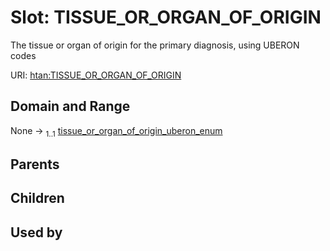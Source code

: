 
# Slot: TISSUE_OR_ORGAN_OF_ORIGIN

The tissue or organ of origin for the primary diagnosis, using UBERON codes

URI: [htan:TISSUE_OR_ORGAN_OF_ORIGIN](https://w3id.org/htan/TISSUE_OR_ORGAN_OF_ORIGIN)


## Domain and Range

None &#8594;  <sub>1..1</sub> [tissue_or_organ_of_origin_uberon_enum](tissue_or_organ_of_origin_uberon_enum.md)

## Parents


## Children


## Used by

